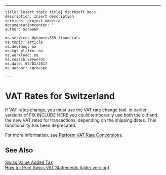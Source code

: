 ---
    title: Insert topic title| Microsoft Docs
    description: Insert description
    services: project-madeira
    documentationcenter: ''
    author: SorenGP

    ms.service: dynamics365-financials
    ms.topic: article
    ms.devlang: na
    ms.tgt_pltfrm: na
    ms.workload: na
    ms.search.keywords:
    ms.date: 07/01/2017
    ms.author: sgroespe

    ---
# VAT Rates for Switzerland
If VAT rates change, you must use the VAT rate change tool. In earlier versions of FIX INCLUDE HERE<!--[!INCLUDE[navnow](../../ApplicationDesign/includes/navnow_md.md)] --> you could temporarily use both the old and the new VAT rates for transactions, depending on the shipping dates. This functionality has been deprecated.  
  
 For more information, see [Perform VAT Rate Conversions](../../Finance/perform-vat-rate-conversions.md).  
  
## See Also  
 [Swiss Value Added Tax](../../LocalFunctionalityForMicrosoftDynamicsNav2016/Switzerland/swiss-value-added-tax.md)   
 [How to: Print Swiss VAT Statements \(older version\)](../../LocalFunctionalityForMicrosoftDynamicsNav2016/Switzerland/how-to-print-swiss-vat-statements-older-version-.md)